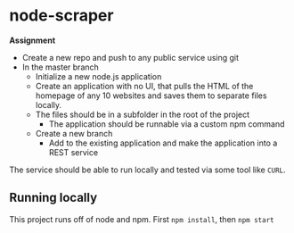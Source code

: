# node-scraper

**Assignment**
* Create a new repo and push to any public service using git
* In the master branch
    * Initialize a new node.js application
    * Create an application with no UI, that pulls the HTML of the homepage of any 10 websites and saves them to separate files locally.
    * The files should be in a subfolder in the root of the project 
        * The application should be runnable via a custom npm command
    * Create a new branch
        * Add to the existing application and make the application into a REST service

The service should be able to run locally and tested via some tool like `CURL`.

## Running locally

This project runs off of node and npm. First `npm install`, then `npm start`